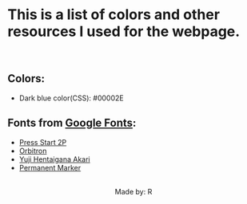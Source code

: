 # This is a list of colors and other resources I used for the webpage.

<br>

## Colors:

- Dark blue color(CSS): #00002E

## Fonts from [Google Fonts](https://fonts.google.com/):

- [Press Start 2P](https://fonts.google.com/specimen/Press+Start+2P?query=start)
- [Orbitron](https://fonts.google.com/specimen/Orbitron?query=orbitron)
- [Yuji Hentaigana Akari](https://fonts.google.com/specimen/Yuji+Hentaigana+Akari?query=orbitron)
- [Permanent Marker](https://fonts.google.com/specimen/Permanent+Marker?query=orbitron)

<br>
<div>
<center>
Made by: R 
</center>
